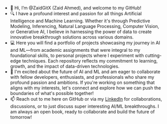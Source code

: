 - 👋 Hi, I’m @ZaidGitX (Zaid Ahmed), and welcome to my GitHub! 
- 🔍 I have a profound interest and passion for all things Artificial Intelligence and Machine Learning. Whether it's through Predictive Modeling, Inferencing, Natural Language Processing, Computer Vision, or Generative AI, I believe in harnessing the power of data to create innovative breakthrough solutions across various domains.
- 💻  Here you will find a portfolio of projects showcasing my journey in AI and ML—from academic assignments that were integral to my foundational skills, to personal projects where I experiment with cutting-edge techniques. Each repository reflects my commitment to learning, growth, and the impact of data-driven technologies.
- 🌟 I'm excited about the future of AI and ML and am eager to collaborate with fellow developers, enthusiasts, and professionals who share my profound passion and ambitions. If you're working on something that aligns with my interests, let's connect and explore how we can push the boundaries of what's possible together!
- 📫 Reach out to me here on GitHub or via my [LinkedIn](https://www.linkedin.com/in/zaid-ahmed-8b2409263/) for collaborations, discussions, or to just discuss super interesting AI/ML breakthroughs. I am always an open book, ready to collaborate and build the future of tomorrow!

<!---
ZaidGitX/ZaidGitX is a ✨ special ✨ repository because its `README.md` (this file) appears on your GitHub profile.
You can click the Preview link to take a look at your changes.
--->
